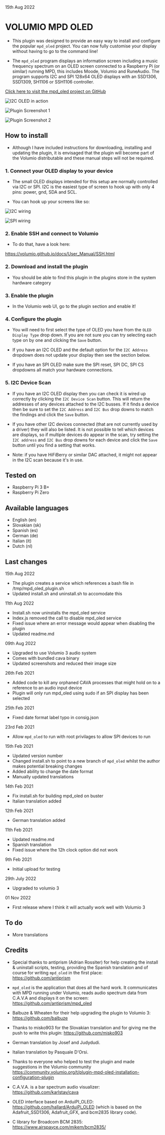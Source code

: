 15th Aug 2022
#	VOLUMIO MPD OLED

- This plugin was designed to provide an easy way to install and configure the popular `mpd_oled` project.  You can now fully customise your display without having to go to the command line!

- The `mpd_oled` program displays an information screen including a music frequency spectrum on an OLED screen connected to a Raspberry Pi (or similar) running MPD, this includes Moode, Volumio and RuneAudio. The program supports I2C and SPI 128x64 OLED displays with an SSD1306, SSD1309, SH1106 or SSH1106 controller. 

[Click here to visit the mpd_oled project on GitHub](https://github.com/antiprism/mpd_oled)

![I2C OLED in action](images/oled.jpg "I2C OLED in action")

![Plugin Screenshot 1](images/screenshot1.jpg "Plugin Screenshot 1")

![Plugin Screenshot 2](images/screenshot2.jpg "Plugin Screenshot 2")

## How to install

- Although I have included instructions for downloading, installing and updating the plugin, it is envisaged that the plugin will become part of the Volumio distributable and these manual steps will not be required.

### 1. Connect your OLED display to your device

- The small OLED displays intended for this setup are normally controlled via I2C or SPI.  I2C is the easiest type of screen to hook up with only 4 pins: power, gnd, SDA and SCL.

- You can hook up your screens like so:

![I2C wiring](https://github.com/antiprism/mpd_oled/blob/master/doc/wiring_i2c.png?raw=true)

![SPI wiring](https://github.com/antiprism/mpd_oled/blob/master/doc/wiring_spi.png?raw=true)


### 2. Enable SSH and connect to Volumio

- To do that, have a look here:

https://volumio.github.io/docs/User_Manual/SSH.html


### 2. Download and install the plugin

- You should be able to find this plugin in the plugins store in the system hardware category


### 3. Enable the plugin

- In the Volumio web UI, go to the plugin section and enable it!


### 4. Configure the plugin

- You will need to first select the type of OLED you have from the `OLED Display Type` drop down.  If you are not sure you can try selecting each type on by one and clicking the `Save` button.

- If you have an I2C OLED and the default option for the `I2C Address` dropdown does not update your display then see the section below.

- If you have an SPI OLED make sure the SPI reset, SPI DC, SPI CS dropdowns all match your hardware connections.

### 5. I2C Device Scan

- If you have an I2C OLED display then you can check it is wired up correctly by clicking the `I2C Device Scan` button.  This will return the addresses of any devices attached to the I2C busses.  If it finds a device then be sure to set the `I2C Address` and `I2C Bus` drop downs to match the findings and click the `Save` button.  

- If you have other I2C devices connected (that are not currently used by a driver) they will also be listed.  It is not possible to tell which devices are displays, so if multiple devices do appear in the scan, try setting the `I2C address` and `I2C Bus` drop downs for each device and click the `Save` button until you find a setting that works. 

- Note: if you have HiFiBerry or similar DAC attached, it might not appear in the I2C scan because it's in use.

## Tested on

* Raspberry Pi 3 B+
* Raspberry Pi Zero 


## Available languages

* English (en)
* Slovakian (sk)
* Spanish (es)
* German (de)
* Italian (it)
* Dutch (nl)


## Last changes

15th Aug 2022

- The plugin creates a service which references a bash file in /tmp/mpd_oled_plugin.sh
- Updated install.sh and uninstall.sh to accomodate this

11th Aug 2022

- Install.sh now uninstalls the mpd_oled service
- Index.js removed the call to disable mpd_oled service
- Fixed issue where an error message would appear when disabling the plugin
- Updated readme.md

09th Aug 2022

- Upgraded to use Volumio 3 audio system
- Comes with bundled cava binary
- Updated screenshots and reduced their image size

26th Feb 2021

- Added code to kill any orphaned CAVA processes that might hold on to a reference to an audio input device
- Plugin will only run mpd_oled using sudo if an SPI display has been selected

25th Feb 2021

- Fixed date format label typo in consig.json

23rd Feb 2021

- Allow `mpd_oled` to run with root privilages to allow SPI devices to run

15th Feb 2021

- Updated version number
- Changed install.sh to point to a new branch of `mpd_oled` whilst the author makes potential breaking changes
- Added ability to change the date format
- Manually updated translations

14th Feb 2021

- Fix install.sh for building mpd_oled on buster
- Italian translation added

12th Feb 2021

- German translation added

11th Feb 2021

- Updated readme.md
- Spanish translation
- Fixed issue where the 12h clock option did not work

9th Feb 2021

- Initial upload for testing

29th July 2022

- Upgraded to volumio 3

01 Nov 2022

- First release where I think it will actually work well with Volumio 3

## To do

- More translations


## Credits

- Special thanks to antiprism (Adrian Rossiter) for help creating the install & uninstall scripts, testing, providing the Spanish translation and of course for writing `mpd_oled` in the first place: <https://github.com/antiprism>  

- `mpd_oled` is the application that does all the hard work.  It communicates with MPD running under Volumio, reads audio spectrum data from C.A.V.A and displays it on the screen: <https://github.com/antiprism/mpd_oled>

- Balbuze & Wheaten for their help upgrading the plugin to Volumio 3: <https://github.com/balbuze>  

- Thanks to misko903 for the Slovakian translation and for giving me the push to write this plugin: <https://github.com/misko903>

- German translation by Josef and Judydudi.

- Italian translation by Pasquale D'Orsi.

- Thanks to everyone who helped to test the plugin and made suggestions in the Volumio community
<https://community.volumio.org/t/plugin-mpd-oled-installation-configuration-plugin>

- C.A.V.A. is a bar spectrum audio visualizer: <https://github.com/karlstav/cava>

- OLED interface based on ArduiPI_OLED: <https://github.com/hallard/ArduiPi_OLED>
(which is based on the Adafruit_SSD1306, Adafruit_GFX, and bcm2835 library
code).

- C library for Broadcom BCM 2835: <https://www.airspayce.com/mikem/bcm2835/>